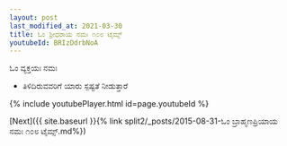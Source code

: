 ```yaml
---
layout: post
last_modified_at: 2021-03-30
title: ಓಂ ಶ್ರೀಧರಾಯ ನಮಃ ೧೦೮ ಟೈಮ್ಸ್
youtubeId: BRIzDdrbNoA
---
```

 
 
 ಓಂ ವ್ಯಕ್ತಯಃ ನಮಃ  
 
 -  ತಿಳಿದಿರುವವರಿಗೆ ಯಾರು ಸ್ಪಷ್ಟತೆ ನೀಡುತ್ತಾರೆ 
 
  
 
  
 
 
 
 
 
 


{% include youtubePlayer.html id=page.youtubeId %}
 
[Next]({{ site.baseurl }}{% link  split2/_posts/2015-08-31-ಓಂ ಬ್ರಾಹ್ಮಣಪ್ರಿಯಾಯ ನಮಃ ೧೦೮ ಟೈಮ್ಸ್.md%})
 
